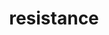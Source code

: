 ---
title: resistance
permalink: /resistance
type: Property
subclass-of: https://schema.org/Property
subclass-chain:
  - https://schema.org/Thing
class-comment: The elemental resistance of a monster
rangeIncludes:
  - /ElementType
---